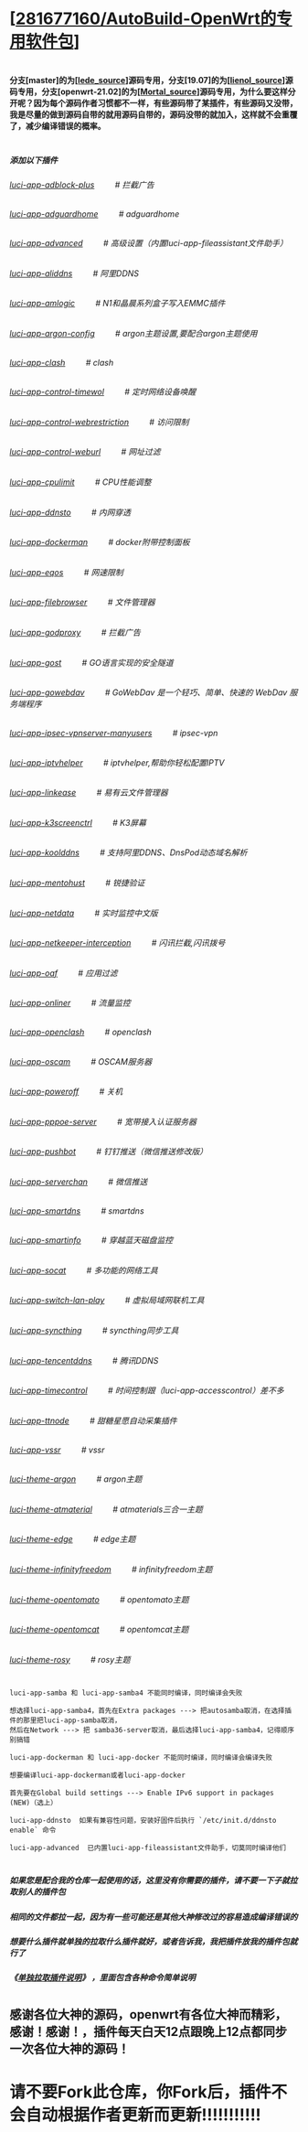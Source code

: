 # [[281677160/AutoBuild-OpenWrt的专用软件包](https://github.com/281677160/AutoBuild-OpenWrt)]

#
#### 分支[master]的为[[lede_source](https://github.com/coolsnowwolf/lede)]源码专用，分支[19.07]的为[[lienol_source](https://github.com/Lienol/openwrt)]源码专用，分支[openwrt-21.02]的为[[Mortal_source](https://github.com/immortalwrt/immortalwrt)]源码专用，为什么要这样分开呢？因为每个源码作者习惯都不一样，有些源码带了某插件，有些源码又没带，我是尽量的做到源码自带的就用源码自带的，源码没带的就加入，这样就不会重覆了，减少编译错误的概率。
#

##### 添加以下插件
###### [luci-app-adblock-plus](#/README.md) &emsp;&emsp; # 拦截广告
###### [luci-app-adguardhome](#/README.md) &emsp;&emsp; # adguardhome
###### [luci-app-advanced](#/README.md) &emsp;&emsp; # 高级设置（内置luci-app-fileassistant文件助手）
###### [luci-app-aliddns](#/README.md) &emsp;&emsp; # 阿里DDNS
###### [luci-app-amlogic](#/README.md) &emsp;&emsp; # N1和晶晨系列盒子写入EMMC插件
###### [luci-app-argon-config](#/README.md) &emsp;&emsp; # argon主题设置,要配合argon主题使用
###### [luci-app-clash](#/README.md) &emsp;&emsp; # clash
###### [luci-app-control-timewol](#/README.md) &emsp;&emsp; # 定时网络设备唤醒
###### [luci-app-control-webrestriction](#/README.md) &emsp;&emsp; # 访问限制
###### [luci-app-control-weburl](#/README.md) &emsp;&emsp; # 网址过滤
###### [luci-app-cpulimit](#/README.md) &emsp;&emsp; # CPU性能调整
###### [luci-app-ddnsto](#/README.md) &emsp;&emsp; # 内网穿透
###### [luci-app-dockerman](#/README.md) &emsp;&emsp; # docker附带控制面板
###### [luci-app-eqos](#/README.md) &emsp;&emsp; # 网速限制
###### [luci-app-filebrowser](#/README.md) &emsp;&emsp; # 文件管理器
###### [luci-app-godproxy](#/README.md) &emsp;&emsp; # 拦截广告
###### [luci-app-gost](#/README.md) &emsp;&emsp; # GO语言实现的安全隧道
###### [luci-app-gowebdav](#/README.md) &emsp;&emsp; # GoWebDav 是一个轻巧、简单、快速的 WebDav 服务端程序
###### [luci-app-ipsec-vpnserver-manyusers](#/README.md) &emsp;&emsp; # ipsec-vpn
###### [luci-app-iptvhelper](#/README.md) &emsp;&emsp; # iptvhelper,帮助你轻松配置IPTV
###### [luci-app-linkease](#/README.md) &emsp;&emsp; # 易有云文件管理器
###### [luci-app-k3screenctrl](#/README.md) &emsp;&emsp; # K3屏幕
###### [luci-app-koolddns](#/README.md) &emsp;&emsp; # 支持阿里DDNS、DnsPod动态域名解析
###### [luci-app-mentohust](#/README.md) &emsp;&emsp; # 锐捷验证
###### [luci-app-netdata](#/README.md) &emsp;&emsp; # 实时监控中文版
###### [luci-app-netkeeper-interception](#/README.md) &emsp;&emsp; # 闪讯拦截,闪讯拨号
###### [luci-app-oaf](#/README.md) &emsp;&emsp; # 应用过滤
###### [luci-app-onliner](#/README.md) &emsp;&emsp; # 流量监控
###### [luci-app-openclash](#/README.md) &emsp;&emsp; # openclash
###### [luci-app-oscam](#/README.md) &emsp;&emsp; # OSCAM服务器
###### [luci-app-poweroff](#/README.md) &emsp;&emsp; # 关机
###### [luci-app-pppoe-server](#/README.md) &emsp;&emsp; # 宽带接入认证服务器
###### [luci-app-pushbot](#/README.md) &emsp;&emsp; # 钉钉推送（微信推送修改版）
###### [luci-app-serverchan](#/README.md) &emsp;&emsp; # 微信推送
###### [luci-app-smartdns](#/README.md) &emsp;&emsp; # smartdns
###### [luci-app-smartinfo](#/README.md) &emsp;&emsp; # 穿越蓝天磁盘监控
###### [luci-app-socat](#/README.md) &emsp;&emsp; # 多功能的网络工具
###### [luci-app-switch-lan-play](#/README.md) &emsp;&emsp; # 虚拟局域网联机工具
###### [luci-app-syncthing](#/README.md) &emsp;&emsp; # syncthing同步工具
###### [luci-app-tencentddns](#/README.md) &emsp;&emsp; # 腾讯DDNS
###### [luci-app-timecontrol](#/README.md) &emsp;&emsp; # 时间控制跟（luci-app-accesscontrol）差不多
###### [luci-app-ttnode](#/README.md) &emsp;&emsp; # 甜糖星愿自动采集插件
###### [luci-app-vssr](#/README.md) &emsp;&emsp; # vssr
###### [luci-theme-argon](#/README.md) &emsp;&emsp; # argon主题
###### [luci-theme-atmaterial](#/README.md) &emsp;&emsp; # atmaterials三合一主题
###### [luci-theme-edge](#/README.md) &emsp;&emsp; # edge主题
###### [luci-theme-infinityfreedom](#/README.md) &emsp;&emsp; # infinityfreedom主题
###### [luci-theme-opentomato](#/README.md) &emsp;&emsp; # opentomato主题
###### [luci-theme-opentomcat](#/README.md) &emsp;&emsp; # opentomcat主题
###### [luci-theme-rosy](#/README.md) &emsp;&emsp; # rosy主题
#

#
```
luci-app-samba 和 luci-app-samba4 不能同时编译，同时编译会失败

想选择luci-app-samba4，首先在Extra packages ---> 把autosamba取消，在选择插件的那里把luci-app-samba取消，
然后在Network ---> 把 samba36-server取消，最后选择luci-app-samba4，记得顺序别搞错
```
```
luci-app-dockerman 和 luci-app-docker 不能同时编译，同时编译会编译失败

想要编译luci-app-dockerman或者luci-app-docker

首先要在Global build settings ---> Enable IPv6 support in packages (NEW)（选上）
```
```
luci-app-ddnsto  如果有兼容性问题，安装好固件后执行 `/etc/init.d/ddnsto enable` 命令
```
```
luci-app-advanced  已内置luci-app-fileassistant文件助手，切莫同时编译他们
```
#
#
##### 如果您是配合我的仓库一起使用的话，这里没有你需要的插件，请不要一下子就拉取别人的插件包
##### 相同的文件都拉一起，因为有一些可能还是其他大神修改过的容易造成编译错误的
##### 想要什么插件就单独的拉取什么插件就好，或者告诉我，我把插件放我的插件包就行了
##### 《[单独拉取插件说明](https://github.com/danshui-git/shuoming/blob/master/ming.md)》 ，里面包含各种命令简单说明
#
#
## 感谢各位大神的源码，openwrt有各位大神而精彩，感谢！感谢！，插件每天白天12点跟晚上12点都同步一次各位大神的源码！

#

# 请不要Fork此仓库，你Fork后，插件不会自动根据作者更新而更新!!!!!!!!!!!
